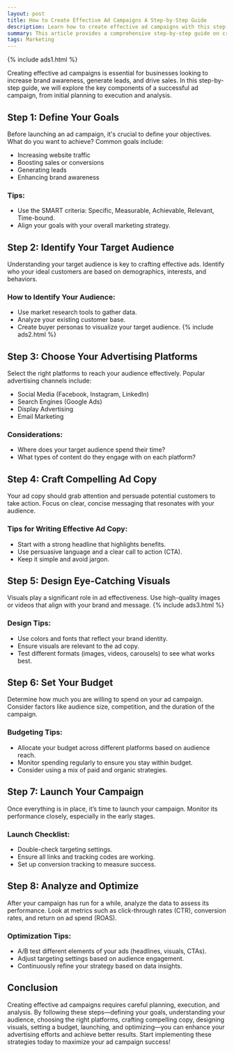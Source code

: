 ```yaml
---
layout: post
title: How to Create Effective Ad Campaigns A Step-by-Step Guide
description: Learn how to create effective ad campaigns with this step-by-step guide. From defining your goals to analyzing results, discover the key components for maximizing your advertising success.
summary: This article provides a comprehensive step-by-step guide on creating effective ad campaigns. It covers essential steps including defining campaign goals, identifying target audiences, choosing the right advertising platforms, crafting compelling ad copy, designing eye-catching visuals, setting a budget, launching the campaign, and analyzing performance. By following these guidelines, businesses can enhance their advertising strategies and achieve better results in reaching their marketing objectives. Start implementing these practices today for successful ad campaigns!
tags: Marketing
---
```


{% include ads1.html %}

Creating effective ad campaigns is essential for businesses looking to increase brand awareness, generate leads, and drive sales. In this step-by-step guide, we will explore the key components of a successful ad campaign, from initial planning to execution and analysis.

## Step 1: Define Your Goals

Before launching an ad campaign, it's crucial to define your objectives. What do you want to achieve? Common goals include:

- Increasing website traffic
- Boosting sales or conversions
- Generating leads
- Enhancing brand awareness

### Tips:
- Use the SMART criteria: Specific, Measurable, Achievable, Relevant, Time-bound.
- Align your goals with your overall marketing strategy.

## Step 2: Identify Your Target Audience

Understanding your target audience is key to crafting effective ads. Identify who your ideal customers are based on demographics, interests, and behaviors.

### How to Identify Your Audience:
- Use market research tools to gather data.
- Analyze your existing customer base.
- Create buyer personas to visualize your target audience.
{% include ads2.html %}
## Step 3: Choose Your Advertising Platforms

Select the right platforms to reach your audience effectively. Popular advertising channels include:

- Social Media (Facebook, Instagram, LinkedIn)
- Search Engines (Google Ads)
- Display Advertising
- Email Marketing

### Considerations:
- Where does your target audience spend their time?
- What types of content do they engage with on each platform?

## Step 4: Craft Compelling Ad Copy

Your ad copy should grab attention and persuade potential customers to take action. Focus on clear, concise messaging that resonates with your audience.

### Tips for Writing Effective Ad Copy:
- Start with a strong headline that highlights benefits.
- Use persuasive language and a clear call to action (CTA).
- Keep it simple and avoid jargon.

## Step 5: Design Eye-Catching Visuals

Visuals play a significant role in ad effectiveness. Use high-quality images or videos that align with your brand and message.
{% include ads3.html %}
### Design Tips:
- Use colors and fonts that reflect your brand identity.
- Ensure visuals are relevant to the ad copy.
- Test different formats (images, videos, carousels) to see what works best.

## Step 6: Set Your Budget

Determine how much you are willing to spend on your ad campaign. Consider factors like audience size, competition, and the duration of the campaign.

### Budgeting Tips:
- Allocate your budget across different platforms based on audience reach.
- Monitor spending regularly to ensure you stay within budget.
- Consider using a mix of paid and organic strategies.

## Step 7: Launch Your Campaign

Once everything is in place, it’s time to launch your campaign. Monitor its performance closely, especially in the early stages.

### Launch Checklist:
- Double-check targeting settings.
- Ensure all links and tracking codes are working.
- Set up conversion tracking to measure success.

## Step 8: Analyze and Optimize

After your campaign has run for a while, analyze the data to assess its performance. Look at metrics such as click-through rates (CTR), conversion rates, and return on ad spend (ROAS).

### Optimization Tips:
- A/B test different elements of your ads (headlines, visuals, CTAs).
- Adjust targeting settings based on audience engagement.
- Continuously refine your strategy based on data insights.

## Conclusion

Creating effective ad campaigns requires careful planning, execution, and analysis. By following these steps—defining your goals, understanding your audience, choosing the right platforms, crafting compelling copy, designing visuals, setting a budget, launching, and optimizing—you can enhance your advertising efforts and achieve better results. Start implementing these strategies today to maximize your ad campaign success!

